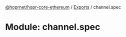 [@hoprnet/hopr-core-ethereum](../README.md) / [Exports](../modules.md) / channel.spec

# Module: channel.spec
